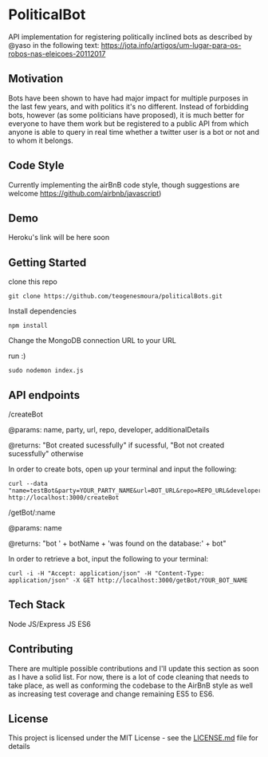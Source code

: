 # PoliticalBot

API implementation for registering politically inclined bots as described by @yaso in the following text:
https://jota.info/artigos/um-lugar-para-os-robos-nas-eleicoes-20112017

## Motivation

Bots have been shown to have had major impact for multiple purposes in the last few years, and with politics it's no different. Instead of forbidding bots, however (as some politicians have proposed), it is much better for everyone to have them work but be registered to a public API from which anyone is able to query in real time whether a twitter user is a bot or not and to whom it belongs.

## Code Style
Currently implementing the airBnB code style, though suggestions are welcome https://github.com/airbnb/javascript) 

## Demo
Heroku's link will be here soon 

## Getting Started

clone this repo
```
git clone https://github.com/teogenesmoura/politicalBots.git
``` 
Install dependencies
``` 
npm install 
``` 
Change the MongoDB connection URL to your URL

run :)
``` 
sudo nodemon index.js
```

## API endpoints

/createBot

@params: name, party, url, repo, developer, additionalDetails

@returns: "Bot created sucessfully" if sucessful, "Bot not created sucessfully" otherwise

In order to create bots, open up your terminal and input the following:

``` 
curl --data "name=testBot&party=YOUR_PARTY_NAME&url=BOT_URL&repo=REPO_URL&developer=DEVELOPER_NAME&additionalDetails=ADD_DETAILS" http://localhost:3000/createBot
```

/getBot/:name

@params: name

@returns: "bot ' + botName + 'was found on the database:' + bot"

In order to retrieve a bot, input the following to your terminal:

```
curl -i -H "Accept: application/json" -H "Content-Type: application/json" -X GET http://localhost:3000/getBot/YOUR_BOT_NAME
```

## Tech Stack
Node JS/Express JS
ES6 

## Contributing

There are multiple possible contributions and I'll update this section as soon as I have a solid list. For now, there is a lot of code cleaning that needs to take place, as well as conforming the codebase to the AirBnB style as well as 
increasing test coverage and change remaining ES5 to ES6.

## License

This project is licensed under the MIT License - see the [LICENSE.md](LICENSE.md) file for details

